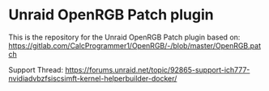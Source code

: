 # Unraid OpenRGB Patch plugin

This is the repository for the Unraid OpenRGB Patch plugin based on: https://gitlab.com/CalcProgrammer1/OpenRGB/-/blob/master/OpenRGB.patch

Support Thread: https://forums.unraid.net/topic/92865-support-ich777-nvidiadvbzfsiscsimft-kernel-helperbuilder-docker/